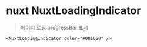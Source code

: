 # nuxt NuxtLoadingIndicator

> 페이지 로딩 progressBar 표시

```
<NuxtLoadingIndicator color="#001650" />
```
